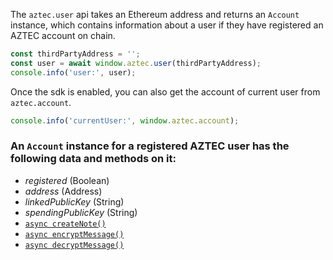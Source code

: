 The `aztec.user` api takes an Ethereum address and returns an `Account` instance, which contains information about a user if they have registered an AZTEC account on chain.

```js
const thirdPartyAddress = '';
const user = await window.aztec.user(thirdPartyAddress);
console.info('user:', user);
```

Once the sdk is enabled, you can also get the account of current user from `aztec.account`.

```js
console.info('currentUser:', window.aztec.account);
```

### An `Account` instance for a registered AZTEC user has the following data and methods on it:

- _registered_ (Boolean)
- _address_ (Address)
- _linkedPublicKey_ (String)
- _spendingPublicKey_ (String)
- [`async createNote()`](/#/SDK/user/.createNote)
- [`async encryptMessage()`](/#/SDK/user/.encryptMessage)
- [`async decryptMessage()`](/#/SDK/user/.decryptMessage)

